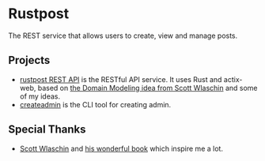 # Rustpost

The REST service that allows users to create, view and manage posts.

## Projects

* [rustpost REST API](./restapi) is the RESTful API service. It uses Rust and actix-web, based on [the Domain Modeling idea from Scott Wlaschin](https://pragprog.com/titles/swdddf/domain-modeling-made-functional/) and some of my ideas.
* [createadmin](./createadmin) is the CLI tool for creating admin.

## Special Thanks

* [Scott Wlaschin](https://scottwlaschin.com/) and [his wonderful book](https://pragprog.com/titles/swdddf/domain-modeling-made-functional/) which inspire me a lot.
